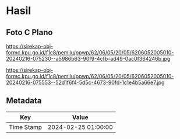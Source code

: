 # Hasil

## Foto C Plano

https://sirekap-obj-formc.kpu.go.id/f1c8/pemilu/ppwp/62/06/05/20/05/6206052005010-20240216-075230--a5986b63-90f9-4cfb-ad49-0ac0f364246b.jpg

https://sirekap-obj-formc.kpu.go.id/f1c8/pemilu/ppwp/62/06/05/20/05/6206052005010-20240216-075553--52d1f6f4-5d5c-4673-90fd-1c1e4b5a66e7.jpg


## Metadata

| Key        | Value               |
| ---------- | ------------------- |
| Time Stamp | 2024-02-25 01:00:00 |



